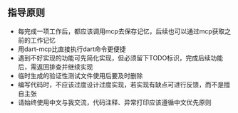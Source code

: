 ## 指导原则
- 每完成一项工作后，都应该调用mcp去保存记忆，后续也可以通过mcp获取之前的工作记忆
- 用dart-mcp比直接执行dart命令更便捷
- 遇到不好实现的功能可先简化实现，但必须留下TODO标识，完成后续功能后，需返回排查并继续实现
- 临时生成的验证性测试文件使用后要及时删除
- 编写代码时，不应该过度设计过度实现，若实现有缺点可进行反馈，而不是擅自主张
- 请始终使用中文与我交流，代码注释、异常打印应该遵循中文优先原则